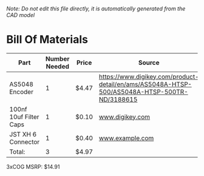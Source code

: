 ###### Note: Do not edit this file directly, it is automatically generated from the CAD model 
# Bill Of Materials 
 |Part|Number Needed|Price|Source| 
 |----|----------|-----|-----|
|AS5048 Encoder|1|$4.47|https://www.digikey.com/product-detail/en/ams/AS5048A-HTSP-500/AS5048A-HTSP-500TR-ND/3188615|
|100nf 10uf Filter Caps|1|$0.10|www.digikey.com|
|JST XH 6 Connector|1|$0.40|www.example.com|
|Total: |3|$4.97| |

 3xCOG MSRP: $14.91